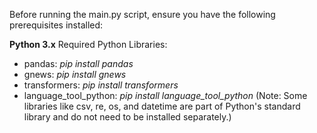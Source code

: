 Before running the main.py script, ensure you have the following prerequisites installed:

**Python 3.x**
Required Python Libraries:
- pandas: _pip install pandas_
- gnews: _pip install gnews_
- transformers: _pip install transformers_
- language_tool_python: _pip install language_tool_python_
(Note: Some libraries like csv, re, os, and datetime are part of Python's standard library and do not need to be installed separately.)
